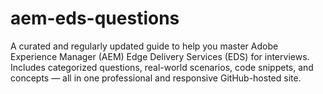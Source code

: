 # aem-eds-questions
A curated and regularly updated guide to help you master Adobe Experience Manager (AEM) Edge Delivery Services (EDS) for interviews. Includes categorized questions, real-world scenarios, code snippets, and concepts — all in one professional and responsive GitHub-hosted site.
